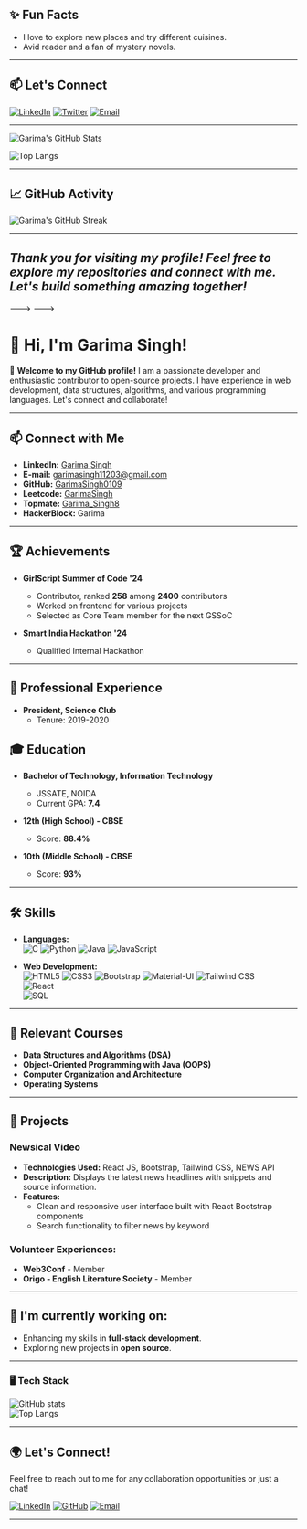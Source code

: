 

<!---
GarimaSingh0109/GarimaSingh0109 is a ✨ special ✨ repository because its `README.md` (this file) appears on your GitHub profile.
You can click the Preview link to take a look at your changes.


# Garima Singh 🌐
### Web Developer | Tech Enthusiast

![Garima's Banner](https://media.licdn.com/dms/image/v2/D4D16AQFSZ6OgZIy4Jw/profile-displaybackgroundimage-shrink_350_1400/profile-displaybackgroundimage-shrink_350_1400/0/1699613311813?e=1729123200&v=beta&t=GYgp8QR0ID3nhSSd9jAXyMsRiieLuhTg-mAGs7Ozh-I)

---

## 👩‍💻 About Me

Hello! I'm Garima Singh, a passionate web developer with a love for creating interactive and user-friendly web applications. I enjoy exploring new technologies and continuously improving my skills.
- 👋 Hi, I’m @GarimaSingh0109
- 👀 I’m interested in Programming
- 🌱 I’m a passionate web developer with a love for creating interactive and user-friendly web applications
- 💞️ I’m looking to collaborate on Github
- 📫 I enjoy exploring new technologies and continuously improving my skills.
- 📫 How to reach me through my linkedin profile - www.linkedin.com/in/garima-singh-279014264
- 📫 How to contact me  - garimasingh11203@gmail.com

---

## 🛠️ Technologies & Tools

![HTML5](https://img.shields.io/badge/-HTML5-E34F26?style=flat&logo=html5&logoColor=white)
![CSS3](https://img.shields.io/badge/-CSS3-1572B6?style=flat&logo=css3&logoColor=white)
![JavaScript](https://img.shields.io/badge/-JavaScript-F7DF1E?style=flat&logo=javascript&logoColor=black)
![React](https://img.shields.io/badge/-React-61DAFB?style=flat&logo=react&logoColor=black)
![Node.js](https://img.shields.io/badge/-Node.js-339933?style=flat&logo=node.js&logoColor=white)
![Express](https://img.shields.io/badge/-Express-000000?style=flat&logo=express&logoColor=white)
![MongoDB](https://img.shields.io/badge/-MongoDB-47A248?style=flat&logo=mongodb&logoColor=white)
![Git](https://img.shields.io/badge/-Git-F05032?style=flat&logo=git&logoColor=white)

---

## GSSOC(24) Badges 
<div style='display:flex; align-items:center; gap: 10px;' align='center'>
<img src="https://raw.githubusercontent.com/girlscript/gssoc-website-new/main/public/badges/postman.png" width="100px" height="100px" />
  <img src="https://github.com/girlscript/gssoc-website-new/blob/main/public/badges/1.png" width="100px" height="100px" />
  <img src="https://github.com/girlscript/gssoc-website-new/blob/main/public/badges/2.png" width="100px" height="100px" />
  <img src="https://github.com/girlscript/gssoc-website-new/blob/main/public/badges/3.png" width="100px" height="100px" />
  <img src="https://github.com/girlscript/gssoc-website-new/blob/main/public/badges/4.png" width="100px" height="100px" />
  <img src="https://github.com/girlscript/gssoc-website-new/blob/main/public/badges/5.png" width="100px" height="100px" />
</div>

---
<!--

## 🚀 Projects

### [Project Name 1](https://github.com/GarimaSingh/project1)
A brief description of the project, its purpose, and the technologies used.

### [Project Name 2](https://github.com/GarimaSingh/project2)
A brief description of the project, its purpose, and the technologies used.

---

## 🌟 Achievements

- **Achievement 1**: Description of the achievement.
- **Achievement 2**: Description of the achievement.

--->

## ✨ Fun Facts

- I love to explore new places and try different cuisines.
- Avid reader and a fan of mystery novels.

---

## 📫 Let's Connect

[![LinkedIn](https://img.shields.io/badge/LinkedIn-0A66C2?style=flat&logo=linkedin&logoColor=white)](https://www.linkedin.com/in/garima-singh/)
[![Twitter](https://img.shields.io/badge/Twitter-1DA1F2?style=flat&logo=twitter&logoColor=white)](https://twitter.com/garima_singh)
[![Email](https://img.shields.io/badge/Email-D14836?style=flat&logo=gmail&logoColor=white)](mailto:garima@example.com)

---

![Garima's GitHub Stats](https://github-readme-stats.vercel.app/api?username=GarimaSingh&show_icons=true&theme=radical)

![Top Langs](https://github-readme-stats.vercel.app/api/top-langs/?username=GarimaSingh&layout=compact&theme=radical)

---

## 📈 GitHub Activity

![Garima's GitHub Streak](https://github-readme-streak-stats.herokuapp.com/?user=GarimaSingh&theme=radical)

---

*Thank you for visiting my profile! Feel free to explore my repositories and connect with me. Let's build something amazing together!*
-----
--->
--->
# 👋 Hi, I'm Garima Singh!

🌟 **Welcome to my GitHub profile!** I am a passionate developer and enthusiastic contributor to open-source projects. I have experience in web development, data structures, algorithms, and various programming languages. Let's connect and collaborate!

---

## 📫 Connect with Me

- **LinkedIn:** [Garima Singh](https://www.linkedin.com/in/garima-singh)  
- **E-mail:** garimasingh11203@gmail.com  
- **GitHub:** [GarimaSingh0109](https://github.com/GarimaSingh0109)  
- **Leetcode:** [GarimaSingh](https://leetcode.com/GarimaSingh)  
- **Topmate:** [Garima_Singh8](https://topmate.io/Garima_Singh8)  
- **HackerBlock:** Garima

---

## 🏆 Achievements

- **GirlScript Summer of Code '24**  
  - Contributor, ranked **258** among **2400** contributors  
  - Worked on frontend for various projects  
  - Selected as Core Team member for the next GSSoC  

- **Smart India Hackathon '24**  
  - Qualified Internal Hackathon

---

## 💼 Professional Experience

- **President, Science Club**  
  - Tenure: 2019-2020

## 🎓 Education

- **Bachelor of Technology, Information Technology**  
  - JSSATE, NOIDA  
  - Current GPA: **7.4**  

- **12th (High School) - CBSE**  
  - Score: **88.4%**  

- **10th (Middle School) - CBSE**  
  - Score: **93%**

---

## 🛠️ Skills

- **Languages:**  
  ![C](https://img.shields.io/badge/-C-00599C?style=flat-square&logo=c&logoColor=white) 
  ![Python](https://img.shields.io/badge/-Python-3776AB?style=flat-square&logo=python&logoColor=white) 
  ![Java](https://img.shields.io/badge/-Java-007396?style=flat-square&logo=java&logoColor=white) 
  ![JavaScript](https://img.shields.io/badge/-JavaScript-F7DF1E?style=flat-square&logo=javascript&logoColor=black)

- **Web Development:**  
  ![HTML5](https://img.shields.io/badge/-HTML5-E34F26?style=flat-square&logo=html5&logoColor=white) 
  ![CSS3](https://img.shields.io/badge/-CSS3-1572B6?style=flat-square&logo=css3&logoColor=white) 
  ![Bootstrap](https://img.shields.io/badge/-Bootstrap-563D7C?style=flat-square&logo=bootstrap&logoColor=white) 
  ![Material-UI](https://img.shields.io/badge/-Material--UI-0081CB?style=flat-square&logo=material-ui&logoColor=white) 
  ![Tailwind CSS](https://img.shields.io/badge/-Tailwind%20CSS-38B2AC?style=flat-square&logo=tailwind-css&logoColor=white)  
  ![React](https://img.shields.io/badge/-React-61DAFB?style=flat-square&logo=react&logoColor=black)  
  ![SQL](https://img.shields.io/badge/-SQL-4479A1?style=flat-square&logo=MySQL&logoColor=white)  

---

## 📜 Relevant Courses

- **Data Structures and Algorithms (DSA)**
- **Object-Oriented Programming with Java (OOPS)**
- **Computer Organization and Architecture**
- **Operating Systems**

---

## 🌟 Projects

### **Newsical Video**  
- **Technologies Used:** React JS, Bootstrap, Tailwind CSS, NEWS API  
- **Description:** Displays the latest news headlines with snippets and source information.  
- **Features:**  
  - Clean and responsive user interface built with React Bootstrap components  
  - Search functionality to filter news by keyword  

### **Volunteer Experiences:**
- **Web3Conf** - Member  
- **Origo - English Literature Society** - Member  

---

## 🌱 I'm currently working on:

- Enhancing my skills in **full-stack development**.
- Exploring new projects in **open source**.

---

### 🖥️ Tech Stack

![GitHub stats](https://github-readme-stats.vercel.app/api?username=GarimaSingh0109&show_icons=true&theme=radical)  
![Top Langs](https://github-readme-stats.vercel.app/api/top-langs/?username=GarimaSingh0109&layout=compact&theme=radical)

---

## 🌍 Let's Connect!

Feel free to reach out to me for any collaboration opportunities or just a chat!

[![LinkedIn](https://img.shields.io/badge/-LinkedIn-blue?style=flat-square&logo=LinkedIn&logoColor=white)](https://www.linkedin.com/in/garima-singh) 
[![GitHub](https://img.shields.io/badge/-GitHub-333?style=flat-square&logo=github&logoColor=white)](https://github.com/GarimaSingh0109) 
[![Email](https://img.shields.io/badge/Email-D14836?style=flat-square&logo=gmail&logoColor=white)](mailto:garimasingh11203@gmail.com)

---


